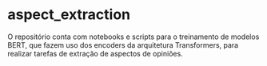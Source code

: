 # aspect_extraction

O repositório conta com notebooks e scripts para o treinamento de modelos BERT, que fazem uso dos encoders da arquitetura Transformers, para realizar tarefas de extração de aspectos de opiniões.
